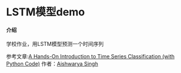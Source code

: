 # LSTM模型demo

#### 介绍
学校作业，用LSTM模型预测一个时间序列

参考文章:[A Hands-On Introduction to Time Series Classification (with Python Code)](https://medium.com/analytics-vidhya/a-hands-on-introduction-to-time-series-classification-with-python-code-48f8b442e7c1)
作者：[Aishwarya Singh](https://medium.com/@aishwaryasingh257)